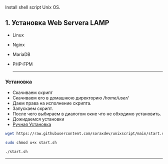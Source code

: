 Install shell script Unix OS.

 ## 1.  Установка Web Servera LAMP

* Linux

* Nginx

* MariaDB

* PHP-FPM

  ***

### Установка 

* Cкачиваем скрипт 
* Cкачиваем его в домашнюю директорию  */home/user/* 
* Даем права на исполнение скрипта. 
* Запускаем скрипт. 
* После чего выбираем в диалогом окне что не обходимо установить.
* Дожидаемся установки
* [Ручная Установка](https://github.com/soraxdev/unixscript/blob/main/manual/manual.md)

```bash
wget https://raw.githubusercontent.com/soraxdev/unixscript/main/start.sh	
```

```bash
sudo chmod u+x start.sh
```

```bash
./start.sh
```

***

